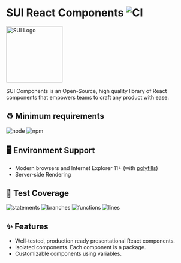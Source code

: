 # SUI React Components ![CI](https://github.com/SUI-Components/sui-components/workflows/CI/badge.svg)

<img src="https://avatars2.githubusercontent.com/u/13288987?s=200&v=4" alt="SUI Logo" width="150">

SUI Components is an Open-Source, high quality library of React components that empowers teams to craft any product with ease.

## ⚙️ Minimum requirements
![node](https://shields.io/badge/node-v16+-lightgray?logo=nodedotjs&logoWidth=20&style=for-the-badge)
![npm](https://shields.io/badge/npm-v7+-lightgrey?logo=npm&logoWidth=20&style=for-the-badge)

## 🖥 Environment Support

- Modern browsers and Internet Explorer 11+ (with [polyfills](https://github.com/SUI-Components/sui/tree/master/packages/sui-polyfills))
- Server-side Rendering

## 🧪 Test Coverage

![statements](https://shields.io/badge/statements-62.32%25-red)
![branches](https://shields.io/badge/branches-43.15%25-550000)
![functions](https://shields.io/badge/functions-45.53%25-550000)
![lines](https://shields.io/badge/lines-64.33%25-red)

## ✨ Features

- Well-tested, production ready presentational React components.
- Isolated components. Each component is a package.
- Customizable components using variables.
